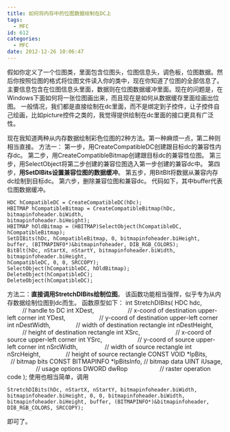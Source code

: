```yaml
---
title: 如何将内存中的位图数据绘制在DC上
tags:
  - MFC
id: 612
categories:
  - MFC
date: 2012-12-26 10:06:47
---
```


假如你定义了一个位图类，里面包含位图头，位图信息头，调色板，位图数据。然后你按照位图的格式将位图文件读入你的类中，现在你知道了位图的全部信息了。主要信息包含在位图信息头里面，数据则在位图数据缓冲里面。现在的问题是，在Windows下面如何将一张位图画出来，而且现在是如何从数据缓存里面绘画出位图。
一般情况，我们都是直接绘制在dc里面，而不是绑定到子控件，让子控件自己绘画，比如picture控件之类的，我觉得提供绘制在dc里面的接口更具有广泛性。

现在我知道两种从内存数据绘制彩色位图的2种方法。第一种麻烦一点，第二种则相当直接。
方法一：
第一步，用CreateCompatibleDC创建跟目标dc的兼容性内存dc。
第二步，用CreateCompatibleBitmap创建跟目标dc的兼容性位图。
第三步，用SelectObject将第二步创建的兼容位图选入第一步创建的兼容dc中。
第四步，**用SetDIBits设置兼容位图的数据缓冲**。
第五步，用BitBlt将数据从兼容内存dc绘制到目标dc。
第六步，删除兼容位图和兼容dc。
代码如下，其中buffer代表位图数据缓冲。

``` stylus
HDC hCompatibleDC = CreateCompatibleDC(hDc);
HBITMAP hCompatibleBitmap = CreateCompatibleBitmap(hDc, bitmapinfoheader.biWidth,
bitmapinfoheader.biHeight);
HBITMAP hOldBitmap = (HBITMAP)SelectObject(hCompatibleDC, hCompatibleBitmap);
SetDIBits(hDc, hCompatibleBitmap, 0, bitmapinfoheader.biHeight,
buffer, (BITMAPINFO*)&bitmapinfoheader, DIB_RGB_COLORS);
BitBlt(hDc, nStartX, nStartY, bitmapinfoheader.biWidth, bitmapinfoheader.biHeight,
hCompatibleDC, 0, 0, SRCCOPY);
SelectObject(hCompatibleDC, hOldBitmap);
DeleteObject(hCompatibleDC);
DeleteObject(hCompatibleDC);
```

方法二：**直接调用StretchDIBits绘制位图**。
该函数功能相当强悍，似乎专为从内存数据绘制位图到dc而生。
函数原型如下：
int StretchDIBits(
HDC hdc,                      // handle to DC
int XDest,                    // x-coord of destination upper-left corner
int YDest,                    // y-coord of destination upper-left corner
int nDestWidth,               // width of destination rectangle
int nDestHeight,              // height of destination rectangle
int XSrc,                     // x-coord of source upper-left corner
int YSrc,                     // y-coord of source upper-left corner
int nSrcWidth,                // width of source rectangle
int nSrcHeight,               // height of source rectangle
CONST VOID *lpBits,           // bitmap bits
CONST BITMAPINFO *lpBitsInfo, // bitmap data
UINT iUsage,                  // usage options
DWORD dwRop                   // raster operation code
);
使用也相当简单，调用

``` stylus
StretchDIBits(hDc, nStartX, nStartY, bitmapinfoheader.biWidth,
bitmapinfoheader.biHeight, 0, 0, bitmapinfoheader.biWidth,
bitmapinfoheader.biHeight, buffer, (BITMAPINFO*)&bitmapinfoheader,
DIB_RGB_COLORS, SRCCOPY);
```

即可了。